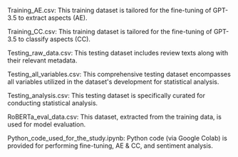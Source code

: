 Training_AE.csv: This training dataset is tailored for the fine-tuning of GPT-3.5 to extract aspects (AE).

Training_CC.csv: This training dataset is tailored for the fine-tuning of GPT-3.5 to classify aspects (CC).

Testing_raw_data.csv: This testing dataset includes review texts along with their relevant metadata.

Testing_all_variables.csv: This comprehensive testing dataset encompasses all variables utilized in the dataset's development for statistical analysis.

Testing_analysis.csv: This testing dataset is specifically curated for conducting statistical analysis.

RoBERTa_eval_data.csv: This dataset, extracted from the training data, is used for model evaluation.

Python_code_used_for_the_study.ipynb: Python code (via Google Colab) is provided for performing fine-tuning, AE & CC, and sentiment analysis.
